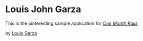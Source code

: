 # Louis John Garza

This is the pinteresting sample application for
[*One Month Rails*](http://onemonthrails.com)

by [Louis Garza](http://louisjohngarza.com)
